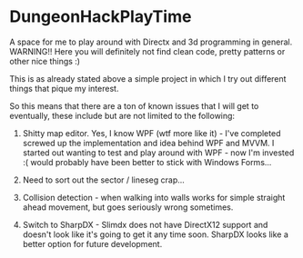 # DungeonHackPlayTime
A space for me to play around with Directx and 3d programming in general.
WARNING!! Here you will definitely not find clean code, pretty patterns or other nice things :)

This is as already stated above a simple project in which I try out different things that pique my interest. 

So this means that there are a ton of known issues that I will get to eventually, these include but are not limited to the following:
1) Shitty map editor. Yes, I know WPF (wtf more like it) - I've completed screwed up the implementation and idea behind WPF and MVVM. I started out wanting to test and play around with WPF - now I'm invested :( would probably have been better to stick with Windows Forms...
2) Need to sort out the sector / lineseg crap...
3) Collision detection - when walking into walls works for simple straight ahead movement, but goes seriously wrong sometimes. 

4) Switch to SharpDX - Slimdx does not have DirectX12 support and doesn't look like it's going to get it any time soon. SharpDX looks like a better option for future development.

